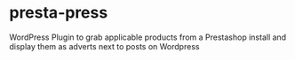 # presta-press
WordPress Plugin to grab applicable products from a Prestashop install and display them as adverts next to posts on Wordpress
